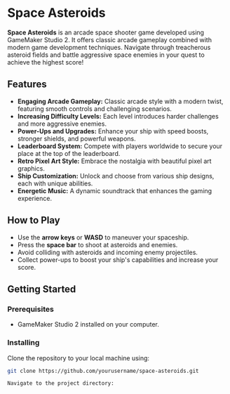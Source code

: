 # Space Asteroids

**Space Asteroids** is an arcade space shooter game developed using GameMaker Studio 2. It offers classic arcade gameplay combined with modern game development techniques. Navigate through treacherous asteroid fields and battle aggressive space enemies in your quest to achieve the highest score!

## Features

- **Engaging Arcade Gameplay:** Classic arcade style with a modern twist, featuring smooth controls and challenging scenarios.
- **Increasing Difficulty Levels:** Each level introduces harder challenges and more aggressive enemies.
- **Power-Ups and Upgrades:** Enhance your ship with speed boosts, stronger shields, and powerful weapons.
- **Leaderboard System:** Compete with players worldwide to secure your place at the top of the leaderboard.
- **Retro Pixel Art Style:** Embrace the nostalgia with beautiful pixel art graphics.
- **Ship Customization:** Unlock and choose from various ship designs, each with unique abilities.
- **Energetic Music:** A dynamic soundtrack that enhances the gaming experience.

## How to Play

- Use the **arrow keys** or **WASD** to maneuver your spaceship.
- Press the **space bar** to shoot at asteroids and enemies.
- Avoid colliding with asteroids and incoming enemy projectiles.
- Collect power-ups to boost your ship's capabilities and increase your score.

## Getting Started

### Prerequisites

- GameMaker Studio 2 installed on your computer.

### Installing

Clone the repository to your local machine using:

```bash
git clone https://github.com/yourusername/space-asteroids.git

Navigate to the project directory:
